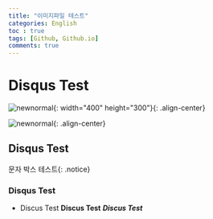 ```yaml
---
title: "이미지파일 테스트"
categories: English
toc : true
tags: [Github, Github.io]
comments: true
---
```


# Disqus Test
![newnormal](https://user-images.githubusercontent.com/86281619/126057993-c572e09b-babb-49e4-b800-07c58d02b423.PNG){: width="400" height="300"}{: .align-center}

![newnormal](https://user-images.githubusercontent.com/86281619/126057993-c572e09b-babb-49e4-b800-07c58d02b423.PNG){: .align-center}

## Disqus Test

문자 박스 테스트{: .notice}

### Disqus Test

* Discus Test
**Discus Test**
***Discus Test***
 
